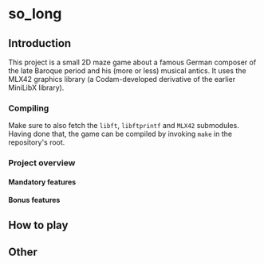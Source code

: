 # so\_long

## Introduction

This project is a small 2D maze game about a famous German composer of the late Baroque period and his (more or less) musical antics. It uses the MLX42 graphics library (a Codam-developed derivative of the earlier MiniLibX library).

### Compiling

Make sure to also fetch the `libft`, `libftprintf` and `MLX42` submodules. Having done that, the game can be compiled by invoking `make` in the repository's root.

### Project overview

#### Mandatory features

#### Bonus features

## How to play

## Other
